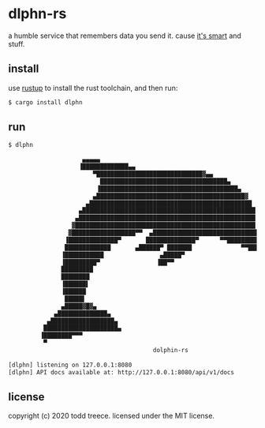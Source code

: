 # dlphn-rs

a humble service that remembers data you send it. cause [it's smart][dolphin] and stuff.

## install

use [rustup] to install the rust toolchain, and then run:

```sh
$ cargo install dlphn
```

## run

```sh
$ dlphn

                     ▄▄▄▄▄
                    ▐█████████████▄▄
                        ▀██████████████████████████████▓▄▄
                          ████████████████████████████████████▄
                         ▐███████████████████████████████████████▄
                        ▄██████████████████████████████████████████▓
                      ▄██████████████████████████████████████████████
                    ▄█████████████████████████████████████████████████
                   ▄██████████████████████████████████████████████████
                  ▓███████████████████████████████████████████████████
                 ▓██████████████████▀▀  ▄██████████████████████████████▄
                ▐██████████████▀       ██████████████▀      ▀▀███████████▓
                █████████████       ▄██████▀ ███████              ▀▀███████
               ▐███████████                ▄█████▀
               ▐█████████▀                ▐██▀▀
               █████████
               ████████
               ▐██████▌
               ▐██████
                █████▌
               ▄█████▓█▓▄
             ▄██████████████▄
           ▄██████████████████▄
          █████████████████████▄
         ▐████████▀▀▀
          ▀
                                         dolphin-rs
 
[dlphn] listening on 127.0.0.1:8080
[dlphn] API docs available at: http://127.0.0.1:8080/api/v1/docs
```

[dolphin]: https://www.nationalgeographic.com/news/2013/8/130806-dolphins-memories-animals-science-longest/
[rustup]: https://rustup.rs/

## license
copyright (c) 2020 todd treece. licensed under the MIT license.